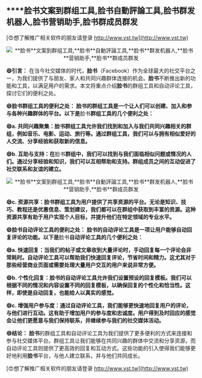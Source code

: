 ## ****脸书**文案到群组工具,**脸书**自動評論工具,**脸书**群发机器人,**脸书**营销助手,**脸书**群成员群发**

[😍想了解推广相关软件的朋友请登录 http://www.vst.tw](http://www.vst.tw)

 <center><img src="https://vst.tw/MP4/tuiguang/png/0.png" alt="**脸书**文案到群组工具,**脸书**自動評論工具,**脸书**群发机器人,**脸书**营销助手,**脸书**群成员群发"></center>

**😄引言：**
在当今社交媒体的时代，**脸书**（Facebook）作为全球最大的社交平台之一，为我们提供了与朋友、家人和共同兴趣群体连接的机会。**脸书**不断推出新的功能和工具，以满足用户的需求。本文将重点介绍**脸书**的群组工具和自动评论工具，探讨它们的便利之处。

**😄**脸书**群组工具的便利之处： **脸书**的群组工具是一个让人们可以创建、加入和参与各种兴趣群体的平台。以下是**脸书**群组工具的几个便利之处：**

**😄a. 共同兴趣聚集：**脸书**群组工具允许我们找到和加入与我们共同兴趣相关的群组，例如音乐、电影、运动、旅行等。通过群组工具，我们可以与拥有相似爱好的人交流、分享经验和获取新的信息。**

**😄b. 互助与支持：在**脸书**群组中，我们可以找到与我们面临相似问题或情况的人们。通过分享经验和知识，我们可以互相帮助和支持。群组成员之间的互动促进了社交联系和友谊的建立。**

 <center><img src="https://vst.tw/MP4/tuiguang/png/4.png" alt="**脸书**文案到群组工具,**脸书**自動評論工具,**脸书**群发机器人,**脸书**营销助手,**脸书**群成员群发"></center>

**😄c. 资源共享：**脸书**群组工具为用户提供了共享资源的平台。无论是知识、技巧、教程还是优惠信息、策划建议，我们都可以在群组中获取到丰富的资源。这种资源共享有助于用户实现个人目标，并提升他们在特定领域的专业水平。**

**😄**脸书**自动评论工具的便利之处： **脸书**的自动评论工具是一项让用户能够自动回复评论的功能。以下是**脸书**自动评论工具的几个便利之处：**

**😄a. 快速回复：当我们的帖子或文章收到大量评论时，手动回复每一个评论会非常耗时。自动评论工具可以帮助我们快速回复评论，节省时间和精力。这尤其对于那些经营商业页面或需要处理大量用户交互的用户来说非常方便。**

**😄b. 个性化回复：**脸书**的自动评论工具允许我们设置预设的回复模板。我们可以根据不同的情况和内容设置不同的回复模板，以确保回复的个性化和恰当性。这样，即使是自动回复，也能给人以真实的感觉。**

**😄c. 增强用户参与度：通过自动评论工具，我们能够更快速地回复用户的评论，与他们进行互动。这有助于增加用户的参与度和忠诚度。用户得到及时回应的感觉会让他们更愿意与我们保持联系，并继续参与我们的社交媒体活动。**

**😄结论：**
**脸书**的群组工具和自动评论工具为我们提供了更多便利的方式来连接和参与社交媒体平台。群组工具让我们能够在共同兴趣的群体中交流和分享资源，而自动评论工具则提供了更高效的回复和互动方式。这些功能的引入使得我们能够更好地利用**脸书**平台，与他人建立联系，并与他们共同成长。

[😍想了解推广相关软件的朋友请登录 http://www.vst.tw](http://www.vst.tw)



